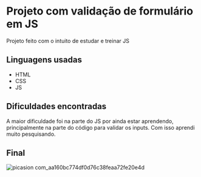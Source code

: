 # Projeto com validação de formulário em JS
Projeto feito com o intuito de estudar e treinar JS

## Linguagens usadas
- HTML
- CSS
- JS

## Dificuldades encontradas
A maior dificuldade foi na parte do JS por ainda estar aprendendo, principalmente na parte do código para validar os inputs. Com isso aprendi muito pesquisando.

## Final
![picasion com_aa160bc774df0d76c38feaa72fe20e4d](https://github.com/mejessica/formQuest/assets/82670472/4e8a11dc-84ee-499e-94d4-0faac1daf2cb)



